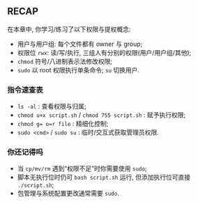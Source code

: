 ## RECAP

在本章中, 你学习/练习了以下权限与提权概念:

- 用户与用户组: 每个文件都有 owner 与 group;
- 权限位 `rwx`: 读/写/执行, 三组人有分别的权限(用户/用户组/其他);
- `chmod` 符号/八进制表示法修改权限;
- `sudo` 以 root 权限执行单条命令; `su` 切换用户.

### 指令速查表

- `ls -al` : 查看权限与归属;
- `chmod u+x script.sh` / `chmod 755 script.sh` : 赋予执行权限;
- `chmod g= o=r file` : 精细化控制;
- `sudo <cmd>` / `sudo su` : 临时/交互式获取管理员权限.

### 你还记得吗

- 当 `cp/mv/rm` 遇到“权限不足”时你需要使用 `sudo`;
- 脚本无执行位时仍可 `bash script.sh` 运行, 但添加执行位可直接 `./script.sh`;
- 包管理与系统配置更改通常需要 `sudo`.